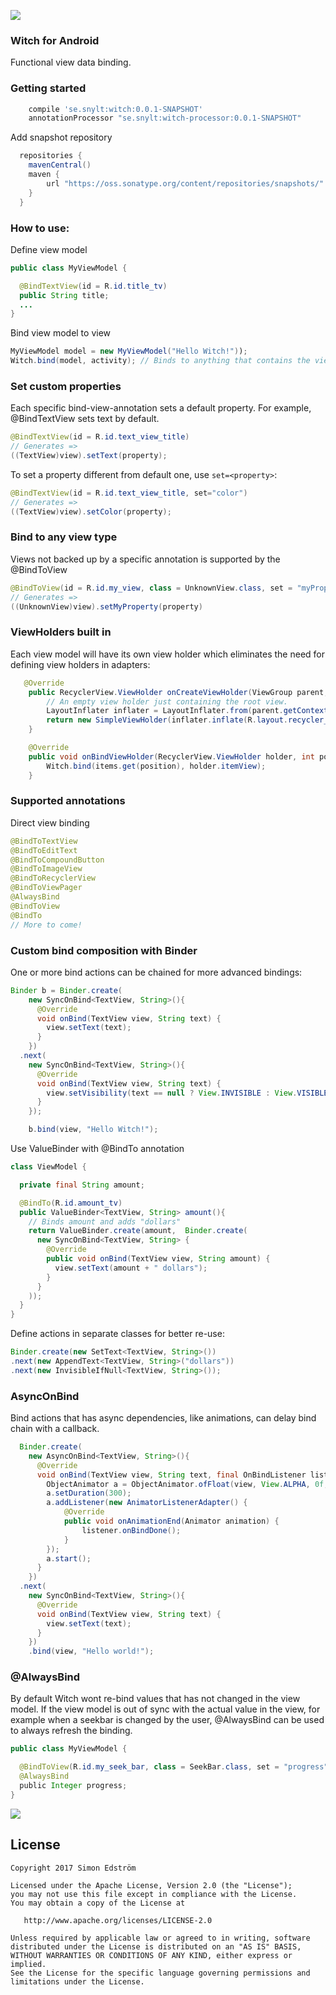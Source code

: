 ![](./assets/witch-logo-green.png)

### Witch for Android

Functional view data binding.

### Getting started

```groovy
    compile 'se.snylt:witch:0.0.1-SNAPSHOT'
    annotationProcessor "se.snylt:witch-processor:0.0.1-SNAPSHOT"
```
Add snapshot repository

```groovy
  repositories {
    mavenCentral()
    maven {
        url "https://oss.sonatype.org/content/repositories/snapshots/"
    }
  }
```

### How to use:
Define view model
```java
public class MyViewModel {

  @BindTextView(id = R.id.title_tv)
  public String title;
  ...
}
```

Bind view model to view
```java
MyViewModel model = new MyViewModel("Hello Witch!"));
Witch.bind(model, activity); // Binds to anything that contains the views defined in view model.
```

### Set custom properties
Each specific bind-view-annotation sets a default property. For example, @BindTextView sets text by default.
```java
@BindTextView(id = R.id.text_view_title)
// Generates =>
((TextView)view).setText(property);
```
To set a property different from default one, use ```set=<property>```:
```java
@BindTextView(id = R.id.text_view_title, set="color")
// Generates =>
((TextView)view).setColor(property);
```

### Bind to any view type
Views not backed up by a specific annotation is supported by the @BindToView
```java
@BindToView(id = R.id.my_view, class = UnknownView.class, set = "myProperty")
// Generates =>
((UnknownView)view).setMyProperty(property)
```

### ViewHolders built in
Each view model will have its own view holder which eliminates the need for defining view holders in adapters:

```java
   @Override
    public RecyclerView.ViewHolder onCreateViewHolder(ViewGroup parent, int viewType) {
        // An empty view holder just containing the root view.
        LayoutInflater inflater = LayoutInflater.from(parent.getContext());
        return new SimpleViewHolder(inflater.inflate(R.layout.recycler_view_item, parent, false));
    }

    @Override
    public void onBindViewHolder(RecyclerView.ViewHolder holder, int position) {
        Witch.bind(items.get(position), holder.itemView);
    }
```

### Supported annotations

Direct view binding
```java
@BindToTextView
@BindToEditText
@BindToCompoundButton
@BindToImageView
@BindToRecyclerView
@BindToViewPager
@AlwaysBind
@BindToView
@BindTo
// More to come!
```

### Custom bind composition with Binder
One or more bind actions can be chained for more advanced bindings:

```java
Binder b = Binder.create(
    new SyncOnBind<TextView, String>(){
      @Override
      void onBind(TextView view, String text) {
        view.setText(text);
      }
    })
  .next(
    new SyncOnBind<TextView, String>(){
      @Override
      void onBind(TextView view, String text) {
        view.setVisibility(text == null ? View.INVISIBLE : View.VISIBLE);
      }
    });

    b.bind(view, "Hello Witch!");
```

Use ValueBinder with @BindTo annotation

```java
class ViewModel {

  private final String amount;

  @BindTo(R.id.amount_tv)
  public ValueBinder<TextView, String> amount(){
    // Binds amount and adds "dollars"
    return ValueBinder.create(amount,  Binder.create(
      new SyncOnBind<TextView, String> {
        @Override
        public void onBind(TextView view, String amount) {
          view.setText(amount + " dollars");
        }
      }
    ));
  }
}
```
Define actions in separate classes for better re-use:
```java
Binder.create(new SetText<TextView, String>())
.next(new AppendText<TextView, String>("dollars"))
.next(new InvisibleIfNull<TextView, String>());
```

### AsyncOnBind
Bind actions that has async dependencies, like animations, can delay bind chain with a callback.

```java
  Binder.create(
    new AsyncOnBind<TextView, String>(){
      @Override
      void onBind(TextView view, String text, final OnBindListener listener) {
        ObjectAnimator a = ObjectAnimator.ofFloat(view, View.ALPHA, 0f, 1f);
        a.setDuration(300);
        a.addListener(new AnimatorListenerAdapter() {
            @Override
            public void onAnimationEnd(Animator animation) {
                listener.onBindDone();
            }
        });
        a.start();
      }
    })
  .next(
    new SyncOnBind<TextView, String>(){
      @Override
      void onBind(TextView view, String text) {
        view.setText(text);
      }
    })
    .bind(view, "Hello world!");
```

### @AlwaysBind
By default Witch wont re-bind values that has not changed in the view model. If the view model is out of sync with the actual value in the view, for example when a seekbar is changed by the user, @AlwaysBind can be used to always refresh the binding.
```java
public class MyViewModel {

  @BindToView(R.id.my_seek_bar, class = SeekBar.class, set = "progress")
  @AlwaysBind
  public Integer progress;
}
```
![](./assets/alwaysbind.gif)

License
-------

    Copyright 2017 Simon Edström

    Licensed under the Apache License, Version 2.0 (the "License");
    you may not use this file except in compliance with the License.
    You may obtain a copy of the License at

       http://www.apache.org/licenses/LICENSE-2.0

    Unless required by applicable law or agreed to in writing, software
    distributed under the License is distributed on an "AS IS" BASIS,
    WITHOUT WARRANTIES OR CONDITIONS OF ANY KIND, either express or implied.
    See the License for the specific language governing permissions and
    limitations under the License.
